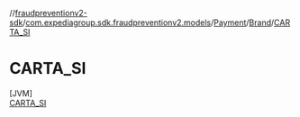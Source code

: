 //[fraudpreventionv2-sdk](../../../../../index.md)/[com.expediagroup.sdk.fraudpreventionv2.models](../../../index.md)/[Payment](../../index.md)/[Brand](../index.md)/[CARTA_SI](index.md)

# CARTA_SI

[JVM]\
[CARTA_SI](index.md)

